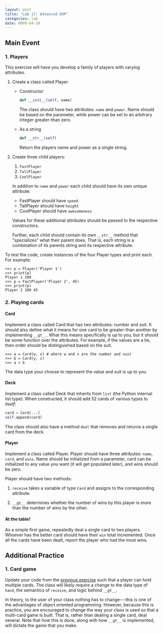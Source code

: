 ```yaml
---
layout: post
title: "Lab 17: Advanced OOP"
categories: lab
date: 0000-04-29
---
```


## Main Event


### <a name="players"></a>1. Players
This exercise will have you develop a family of players with varying
attributes.

1. Create a class called Player:

   * Constructor

     ```python
     def __init__(self, name)
     ```

     The class should have two attributes: `name` and `power`. Name
     should be based on the parameter, while power can be set to an
     arbitrary integer greater-than zero.

   * As a string

     ```python
     def __str__(self)
     ```

     Return the players name and power as a single string.

2. Create three child players:

   1. `FastPlayer`
   2. `TallPlayer`
   3. `CoolPlayer`

   In addition to `name` and `power` each child should have its own
   unique attribute:

   * FastPlayer should have `speed`
   * TallPlayer should have `height`
   * CoolPlayer should have `awesomeness`

   Values for these additional attributes should be passed to the
   respective constructors.

   Further, each child should contain its own `__str__` method that
   "specializes" what their parent does. That is, each string is a
   combination of its parents string and its respective attribute.

To test the code, create instances of the four Player types and
print each. For example:

```
>>> p = Player('Player 1')
>>> print(p)
Player 1 100
>>> p = FastPlayer('Player 2', 45)
>>> print(p)
Player 2 100 45
```


### <a name="cards"></a>2. Playing cards
#### Card

Implement a class called Card that has two attributes: number and
suit. It should also define what it means for one card to be
greater-than another by implementing `__gt__`. What this means
specifically is up to you, but it should be some function over the
attributes. For example, if the values are a tie, then order should be
distinguished based on the suit.

```
>>> a = Card(w, x) # where w and x are the number and suit
>>> b = Card(y, z)
>>> a > b
```

The data type your choose to represent the value and suit is up to
you.

#### Deck

Implement a class called Deck that inherits from `list` (the Python
internal list type). When constructed, it should add 52 cards of
various types to *itself*:

```python
card = Card(...)
self.append(card)
```

The class should also have a method `deal` that removes and returns a
single card from the deck.

#### Player

Implement a class called Player. Player should have three attributes:
`name`, `card`, and `wins`. Name should be initialized from a
parameter, card can be initialized to any value you want (it will get
populated later), and wins should be zero.

Player should have two methods:

1. `receive` takes a variable of type `Card` and assigns to the
   corresponding attribute.

2. `__gt__` determines whether the number of wins by this player is
   more than the number of wins by the other.

#### At the table!

As a simple first game, repeatedly deal a single card to two
players. Whoever has the better card should have their `win` total
incremented. Once all the cards have been dealt, report the player who
had the most wins.


## Additional Practice


### <a name="morecards"></a>1. Card game
Update your code from the [previous exercise](#cards) such that a
player can hold multiple cards. The class will likely require a change
to the data type of `hand`, the semantics of `receive`, and logic
behind `__gt__`.

In theory, to the user of your class nothing has to change---this is
one of the advantages of object oriented programming. However, because
this is practice, you are encouraged to change the way your class is
used so that a multi-card game is built. That is, rather than dealing
a single card, deal several. Note that how this is done, along with
how `__gt__` is implemented, will dictate the game that you make.


